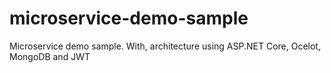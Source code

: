 # microservice-demo-sample
Microservice demo sample. With, architecture using ASP.NET Core, Ocelot, MongoDB and JWT
